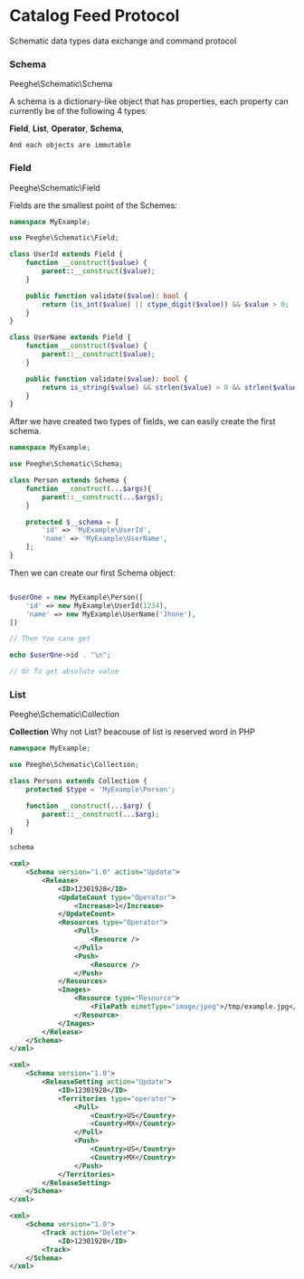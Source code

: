 # Catalog Feed Protocol

Schematic data types data exchange and command protocol

### Schema

Peeghe\Schematic\Schema

A schema is a dictionary-like object that has properties, each property can currently be of the following 4 types:

**Field**,
**List**,
**Operator**,
**Schema**,

`And each objects are immutable`

### Field

Peeghe\Schematic\Field

Fields are the smallest point of the Schemes:



```php
namespace MyExample;

use Peeghe\Schematic\Field;

class UserId extends Field {
    function __construct($value) {
        parent::__construct($value);
    }

    public function validate($value): bool {
        return (is_int($value) || ctype_digit($value)) && $value > 0;
    }
}

class UserName extends Field {
    function __construct($value) {
        parent::__construct($value);
    }

    public function validate($value): bool {
        return is_string($value) && strlen($value) > 0 && strlen($value) < 255;
    }
}
```


After we have created two types of fields, we can easily create the first schema.


```php
namespace MyExample;

use Peeghe\Schematic\Schema;

class Person extends Schema {
    function __construct(...$args){
        parent::__construct(...$args);
    }

    protected $__schema = [
        'id' => 'MyExample\UserId',
        'name' => 'MyExample\UserName',
    ];
}
```


Then we can create our first Schema object:

```php

$userOne = new MyExample\Person([
    'id' => new MyExample\UserId(1234),
    'name' => new MyExample\UserName('Jhone'),
])

// Then You cane get 

echo $userOne->id . "\n";

// Or To get absolute value 

```

### List

Peeghe\Schematic\Collection

__Collection__ Why not List? beacouse of list is reserved word in PHP



```php
namespace MyExample;

use Peeghe\Schematic\Collection;

class Persons extends Collection {
    protected $type = 'MyExample\Person';

    function __construct(...$arg) {
        parent::__construct(...$arg);
    }
}

schema

```


```xml
<xml>
    <Schema version="1.0" action="Update">
        <Release>
            <ID>12301928</ID>
            <UpdateCount type="Operator">
                <Increase>1</Increase>
            </UpdateCount>
            <Resources type="Operator">
                <Pull>
                    <Resource />
                </Pull>
                <Push>
                    <Resource />
                </Push>
            </Resources>
            <Images>
                <Resource type="Resource">
                    <FilePath mimetType="image/jpeg">/tmp/example.jpg</FilePath>
                </Resource>
            </Images>
        </Release>
    </Schema>
</xml>
```

```xml
<xml>
    <Schema version="1.0">
        <ReleaseSetting action="Update">
            <ID>12301928</ID>
            <Territories type="operator">
                <Pull>
                    <Country>US</Country>
                    <Country>MX</Country>
                </Pull>
                <Push>
                    <Country>US</Country>
                    <Country>MX</Country>
                </Push>
            </Territories>
        </ReleaseSetting>
    </Schema>
</xml>
```

```xml
<xml>
    <Schema version="1.0">
        <Track action="Delete">
            <ID>12301928</ID>
        <Track>
    </Schema>
</xml>
```

